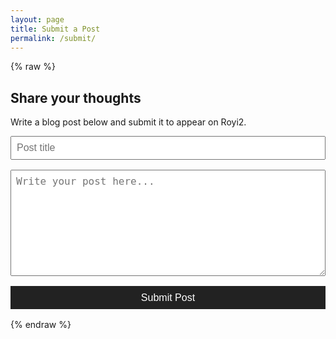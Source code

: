```yaml
---
layout: page
title: Submit a Post
permalink: /submit/
---
```

{% raw %}

<h2>Share your thoughts</h2>
<p>Write a blog post below and submit it to appear on Royi2.</p>

<form id="guest-post-form" style="display: flex; flex-direction: column; gap: 1rem; max-width: 600px;">
  <input type="text" name="title" placeholder="Post title" required style="padding: 0.5rem; font-size: 1rem;">
  <textarea name="body" placeholder="Write your post here..." required rows="8" style="padding: 0.5rem; font-size: 1rem;"></textarea>
  <button type="submit" style="padding: 0.6rem 1rem; background-color: #222; color: #fff; border: none; font-size: 1rem; cursor: pointer;">
    Submit Post
  </button>
</form>

<p id="response-message" style="margin-top: 1rem;"></p>

<script>
  document.getElementById("guest-post-form").addEventListener("submit", async function(e) {
    e.preventDefault();
    const form = e.target;
    const title = form.title.value.trim();
    const body = form.body.value.trim();

    if (!title || !body) {
      document.getElementById("response-message").textContent = "Please fill out both fields.";
      return;
    }

    try {
      const response = await fetch("https://silver-boba-68fd60.netlify.app/.netlify/functions/submit-post", {
        method: "POST",
        headers: { "Content-Type": "application/json" },
        body: JSON.stringify({ title, body })
      });

      if (!response.ok) throw new Error("Network response was not ok");

      const result = await response.json();
      document.getElementById("response-message").textContent = result.message || "Post submitted!";
    } catch (error) {
      document.getElementById("response-message").textContent = "Submission failed. Please try again.";
      console.error("Submission error:", error);
    }
  });
</script>
{% endraw %}
